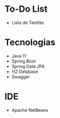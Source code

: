 # To-Do List
* Lista de Tarefas

# Tecnologias
* Java 11
* Spring Boot
* Spring Data JPA
* H2 Database
* Swagger

# IDE
* Apache NetBeans